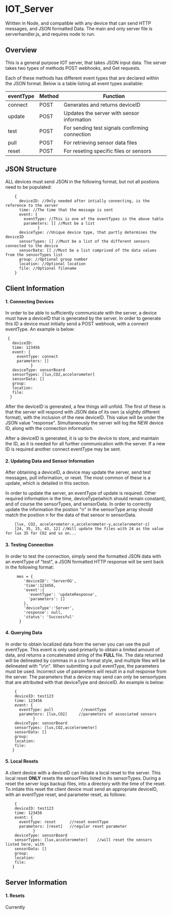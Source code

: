 # IOT_Server
Written in Node, and compatible with any device that can send HTTP messages, and JSON formatted Data.
The main and only server file is serverhandler.js, and requires node to run.

## Overview
This is a general purpose IOT server, that takes JSON input data. The server takes two types of methods POST webhooks, and Get requests.

Each of these methods has different event types that are declared within the JSON format. Below is a table listing all event types avaliable:

|eventType|Method|Function|
|----|---|----|
|connect|POST|Generates and returns deviceID|
|update|POST|Updates the server with sensor information|
|test|POST|For sending test signals confirming connection|
|pull|POST|For retrieving sensor data files|
|reset|POST|For reseting specific files or sensors|

## JSON Structure
ALL devices must send JSON in the following format, but not all postions need to be populated:

```
    {
      deviceID: //Only needed after intially connecting, is the reference to the server
      time: //The time that the message is sent
      event: {
        eventType: //This is one of the eventTypes in the above table
        parameters: [] //Must be a list
              }
      deviceType: //Unique device type, that partly determines the deviceID
      sensorTypes: [] //Must be a list of the different sensors connected to the device
      sensorData: [] //Must be a list comprised of the data values from the sensorTypes list
      group: //Optional group number
      location: //Optional location
      file: //Optional filename
    }
```
## Client Information

#### 1. Connecting Devices

  In order to be able to sufficiently communicate with the server, a device must have a deviceID that is generated by the server. In order to generate this ID a device must initially send a POST webhook, with a connect eventType. An example is below:
 ```
  {
    deviceID:
    time: 123456
    event: {
      eventType: connect
      parameters: []
            }
    deviceType: sensorBoard
    sensorTypes: [lux,CO2,accelerometer]
    sensorData: []
    group:
    location:
    file:
   }
```
After the deviceID is generated, a few things will unfold. The first of these is that the server will respond with JSON data of its own (a slightly different format), with the inclusion of the new deviceID. This value will be under the JSON value "response". Simultaneously the server will log the NEW device ID, along with the connection information.

After a deviceID is generated, it is up to the device to store, and maintain the ID, as it is needed for all further communication with the server. If a new ID is required another connect eventType may be sent.

#### 2. Updating Data and Sensor Information

After obtaining a deviceID, a device may update the server, send test messages, pull information, or reset. The most common of these is a update, which is detailed in this section.

In order to update the server, an eventType of update is required. Other required information is the time, deviceType(which should remain constant), and of course the sensorTypes, and sensorData. In order to correctly update the information the postion "n" in the sensorType array should match the position n for the data of that sensor in sensorData.

```
    [lux, CO2, accelerometer-x,accelerometer-y,accelerometer-z]
    [24, 35, 15, 43, 12] //Will update the files with 24 as the value for lux 35 for CO2 and so on...
```
#### 3. Testing Connection

In order to test the connection, simply send the formatted JSON data with an eventType of "test", a JSON formatted HTTP response will be sent back in the following format:

```
     mes = {
        'deviceID': 'ServerOG',
        'time':123456,
        'event':{
          'eventType': 'updateResponse',
          'parameters': []
        },
        'deviceType':'Server',
        'response': null,
        'status': 'Successful'
      }
```

#### 4. Querying Data

In order to obtain localized data from the server you can use the pull eventType. This event is only used primarily to obtain a limited amount of data, and returns a concatenated string of the **FULL** file. The data returned will be delineated by commas in a csv format style, and multiple files will be delineated with "\r\n". When submitting a pull eventType, the parameters must be used. Incorrect use of parameters will result in a null response from the server. The parameters that a device may send can only be sensortypes that are attributed with that deviceType and deviceID. An example is below:

```
    {
    deviceID: test123
    time: 123456
    event: {
      eventType: pull            //eventType
      parameters: [lux,CO2]     //parameters of associated sensors
            }
    deviceType: sensorBoard
    sensorTypes: [lux,CO2,accelerometer]
    sensorData: []
    group:
    location:
    file:
   }
```

#### 5. Local Resets
A client device with a deviceID can initiate a local reset to the server. This local reset **ONLY** resets the sensorFiles listed in its sensorTypes. During a reset the server logs backup files, into a directory with the time of the reset. To intiate this reset the client device must send an appropriate deviceID, with an eventType reset, and parameter reset, as follows:

```
    {
    deviceID: test123
    time: 123456
    event: {
      eventType: reset      //reset eventType
      parameters: [reset]   //regular reset parameter
            }
    deviceType: sensorBoard
    sensorTypes: [lux,accelerometer]    //will reset the sensors listed here, with
    sensorData: []
    group:
    location:
    file:
   }
```
## Server Information

#### 1. Resets
Currently 
    

